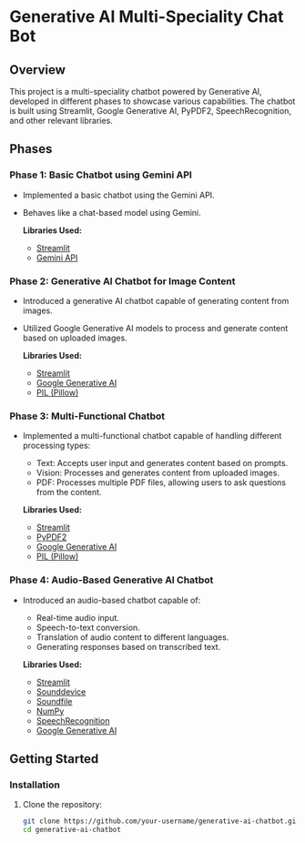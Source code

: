 # Generative AI Multi-Speciality Chat Bot

## Overview

This project is a multi-speciality chatbot powered by Generative AI, developed in different phases to showcase various capabilities. The chatbot is built using Streamlit, Google Generative AI, PyPDF2, SpeechRecognition, and other relevant libraries.

## Phases

### Phase 1: Basic Chatbot using Gemini API

- Implemented a basic chatbot using the Gemini API.
- Behaves like a chat-based model using Gemini.
  
  **Libraries Used:**
  - [Streamlit](https://streamlit.io/)
  - [Gemini API](https://ai.google.dev/tutorials/python_quickstart#chat_conversations)

### Phase 2: Generative AI Chatbot for Image Content

- Introduced a generative AI chatbot capable of generating content from images.
- Utilized Google Generative AI models to process and generate content based on uploaded images.
  
  **Libraries Used:**
  - [Streamlit](https://streamlit.io/)
  - [Google Generative AI](https://github.com/googleapis/python-generativeai)
  - [PIL (Pillow)](https://pillow.readthedocs.io/)

### Phase 3: Multi-Functional Chatbot

- Implemented a multi-functional chatbot capable of handling different processing types:
  - Text: Accepts user input and generates content based on prompts.
  - Vision: Processes and generates content from uploaded images.
  - PDF: Processes multiple PDF files, allowing users to ask questions from the content.
  
  **Libraries Used:**
  - [Streamlit](https://streamlit.io/)
  - [PyPDF2](https://pythonhosted.org/PyPDF2/)
  - [Google Generative AI](https://github.com/googleapis/python-generativeai)
  - [PIL (Pillow)](https://pillow.readthedocs.io/)

### Phase 4: Audio-Based Generative AI Chatbot

- Introduced an audio-based chatbot capable of:
  - Real-time audio input.
  - Speech-to-text conversion.
  - Translation of audio content to different languages.
  - Generating responses based on transcribed text.
  
  **Libraries Used:**
  - [Streamlit](https://streamlit.io/)
  - [Sounddevice](https://python-sounddevice.readthedocs.io/en/0.4.2/)
  - [Soundfile](https://pysoundfile.readthedocs.io/en/latest/)
  - [NumPy](https://numpy.org/)
  - [SpeechRecognition](https://pypi.org/project/SpeechRecognition/)
  - [Google Generative AI](https://github.com/googleapis/python-generativeai)

## Getting Started

### Installation

1. Clone the repository:

   ```bash
   git clone https://github.com/your-username/generative-ai-chatbot.git
   cd generative-ai-chatbot
